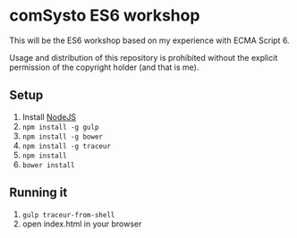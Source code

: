 comSysto ES6 workshop
=====================

This will be the ES6 workshop based on my experience with ECMA Script 6.
 
Usage and distribution of this repository is prohibited without the explicit permission of the copyright holder (and that is me).


## Setup
1. Install [NodeJS](http://nodejs.org/)
2. `npm install -g gulp`
3. `npm install -g bower`
4. `npm install -g traceur`
5. `npm install`
6. `bower install`


## Running it

1. `gulp traceur-from-shell`
2. open index.html in your browser
